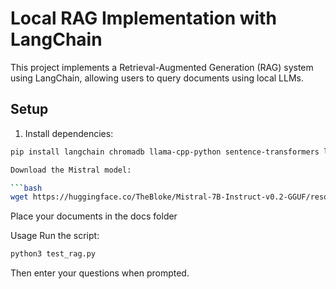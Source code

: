 # Local RAG Implementation with LangChain

This project implements a Retrieval-Augmented Generation (RAG) system using LangChain, allowing users to query documents using local LLMs.

## Setup

1. Install dependencies:
```bash
pip install langchain chromadb llama-cpp-python sentence-transformers langchain-community

Download the Mistral model:

```bash
wget https://huggingface.co/TheBloke/Mistral-7B-Instruct-v0.2-GGUF/resolve/main/mistral-7b-instruct-v0.2.Q4_K_M.gguf -O models/mistral-7b-instruct-v0.2.Q4_K_M.gguf
```

Place your documents in the docs folder

Usage
Run the script:
```bash
python3 test_rag.py
```
Then enter your questions when prompted.

